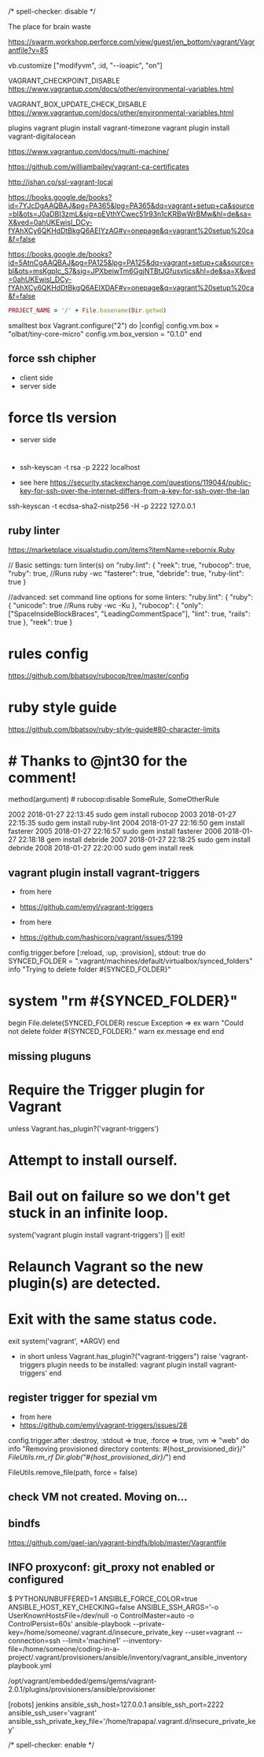 <!-- markdownlint-disable -->
/* spell-checker: disable */

The place for brain waste

https://swarm.workshop.perforce.com/view/guest/jen_bottom/vagrant/Vagrantfile?v=85


vb.customize ["modifyvm", :id, "--ioapic", "on"]



VAGRANT_CHECKPOINT_DISABLE 
https://www.vagrantup.com/docs/other/environmental-variables.html


VAGRANT_BOX_UPDATE_CHECK_DISABLE
https://www.vagrantup.com/docs/other/environmental-variables.html

plugins
vagrant plugin install vagrant-timezone
vagrant plugin install vagrant-digitalocean

https://www.vagrantup.com/docs/multi-machine/

https://github.com/williambailey/vagrant-ca-certificates

http://ishan.co/ssl-vagrant-local

https://books.google.de/books?id=7YJcDgAAQBAJ&pg=PA365&lpg=PA365&dq=vagrant+setup+ca&source=bl&ots=J0aDBI3zmL&sig=pEVthYCwec51r93n1cKRBwWrBMw&hl=de&sa=X&ved=0ahUKEwisl_DCy-fYAhXCy6QKHdDtBkgQ6AEIYzAG#v=onepage&q=vagrant%20setup%20ca&f=false


https://books.google.de/books?id=5AtnCgAAQBAJ&pg=PA125&lpg=PA125&dq=vagrant+setup+ca&source=bl&ots=msKgpIc_S7&sig=JPXbeiwTm6GgjNTBtJGfusvtjcs&hl=de&sa=X&ved=0ahUKEwisl_DCy-fYAhXCy6QKHdDtBkgQ6AEIXDAF#v=onepage&q=vagrant%20setup%20ca&f=false


```ruby
PROJECT_NAME = '/' + File.basename(Dir.getwd)
```
smalltest box
Vagrant.configure("2") do |config|
  config.vm.box = "olbat/tiny-core-micro"
  config.vm.box_version = "0.1.0"
end


## force ssh chipher 
- client side
- server side

# force tls version
- server side


#
- ssh-keyscan -t rsa -p 2222 localhost

- see here
https://security.stackexchange.com/questions/119044/public-key-for-ssh-over-the-internet-differs-from-a-key-for-ssh-over-the-lan


ssh-keyscan  -t ecdsa-sha2-nistp256 -H  -p 2222 127.0.0.1



## ruby linter

https://marketplace.visualstudio.com/items?itemName=rebornix.Ruby


// Basic settings: turn linter(s) on
"ruby.lint": {
	"reek": true,
	"rubocop": true,
	"ruby": true, //Runs ruby -wc
	"fasterer": true,
	"debride": true,
	"ruby-lint": true
}

//advanced: set command line options for some linters:
"ruby.lint": {
	"ruby": {
		"unicode": true //Runs ruby -wc -Ku
	},
	"rubocop": {
		"only": ["SpaceInsideBlockBraces", "LeadingCommentSpace"],
		"lint": true,
		"rails": true
	},
	"reek": true
}

# rules config
https://github.com/bbatsov/rubocop/tree/master/config

# ruby style guide
https://github.com/bbatsov/ruby-style-guide#80-character-limits

# # Thanks to @jnt30 for the comment!
method(argument) # rubocop:disable SomeRule, SomeOtherRule

2002  2018-01-27 22:13:45 sudo gem install rubocop
 2003  2018-01-27 22:15:35 sudo gem install ruby-lint
 2004  2018-01-27 22:16:50 gem install fasterer
 2005  2018-01-27 22:16:57 sudo gem install fasterer
 2006  2018-01-27 22:18:18 gem install debride
 2007  2018-01-27 22:18:25 sudo gem install debride
 2008  2018-01-27 22:20:00 sudo gem install reek


## vagrant plugin install vagrant-triggers
- from here
- https://github.com/emyl/vagrant-triggers



- from here 
- https://github.com/hashicorp/vagrant/issues/5199

config.trigger.before [:reload, :up, :provision], stdout: true do
  SYNCED_FOLDER = ".vagrant/machines/default/virtualbox/synced_folders"
  info "Trying to delete folder #{SYNCED_FOLDER}"
  # system "rm #{SYNCED_FOLDER}"
  begin
    File.delete(SYNCED_FOLDER)
  rescue Exception => ex
    warn "Could not delete folder #{SYNCED_FOLDER}."
    warn ex.message
  end
end


## missing pluguns
# Require the Trigger plugin for Vagrant
unless Vagrant.has_plugin?('vagrant-triggers')
  # Attempt to install ourself. 
  # Bail out on failure so we don't get stuck in an infinite loop.
  system('vagrant plugin install vagrant-triggers') || exit!

  # Relaunch Vagrant so the new plugin(s) are detected.
  # Exit with the same status code.
  exit system('vagrant', *ARGV)
end

- in short
unless Vagrant.has_plugin?("vagrant-triggers")
    raise 'vagrant-triggers plugin needs to be installed: vagrant plugin install vagrant-triggers'
  end


## register trigger for spezial vm
- from here
- https://github.com/emyl/vagrant-triggers/issues/28


config.trigger.after :destroy, :stdout => true, :force => true, :vm => "web" do
  info "Removing provisioned directory contents: #{host_provisioned_dir}/*"
  FileUtils.rm_rf Dir.glob("#{host_provisioned_dir}/*")
end

FileUtils.remove_file(path, force = false)


## check VM not created. Moving on...



## bindfs
https://github.com/gael-ian/vagrant-bindfs/blob/master/Vagrantfile


## INFO proxyconf: git_proxy not enabled or configured


$ PYTHONUNBUFFERED=1 ANSIBLE_FORCE_COLOR=true ANSIBLE_HOST_KEY_CHECKING=false ANSIBLE_SSH_ARGS='-o UserKnownHostsFile=/dev/null -o ControlMaster=auto -o ControlPersist=60s' ansible-playbook --private-key=/home/someone/.vagrant.d/insecure_private_key --user=vagrant --connection=ssh --limit='machine1' --inventory-file=/home/someone/coding-in-a-project/.vagrant/provisioners/ansible/inventory/vagrant_ansible_inventory playbook.yml


/opt/vagrant/embedded/gems/gems/vagrant-2.0.1/plugins/provisioners/ansible/provisioner


[robots]
jenkins ansible_ssh_host=127.0.0.1 ansible_ssh_port=2222 ansible_ssh_user='vagrant' ansible_ssh_private_key_file='/home/trapapa/.vagrant.d/insecure_private_key'

<!-- markdownlint-enable -->
/* spell-checker: enable */
